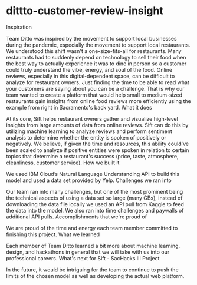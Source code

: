 # dittto-customer-review-insight

Inspiration

Team Ditto was inspired by the movement to support local businesses during the pandemic, especially the movement to support local restaurants. We understood this shift wasn't a one-size-fits-all for restaurants. Many restaurants had to suddenly depend on technology to sell their food when the best way to actually experience it was to dine in person so a customer could truly understand the vibe, energy, and soul of the food. Online reviews, especially in this digital-dependent space, can be difficult to analyze for restaurant owners. Just finding the time to be able to read what your customers are saying about you can be a challenge. That is why our team wanted to create a platform that would help small to medium-sized restaurants gain insights from online food reviews more efficiently using the example from right in Sacramento's back yard.
What it does

At its core, Sift helps restaurant owners gather and visualize high-level insights from large amounts of data from online reviews. Sift can do this by utilizing machine learning to analyze reviews and perform sentiment analysis to determine whether the entity is spoken of positively or negatively. We believe, if given the time and resources, this ability could've been scaled to analyze if positive entities were spoken in relation to certain topics that determine a restaurant's success (price, taste, atmosphere, cleanliness, customer service).
How we built it

We used IBM Cloud’s Natural Language Understanding API to build this model and used a data set provided by Yelp.
Challenges we ran into

Our team ran into many challenges, but one of the most prominent being the technical aspects of using a data set so large (many GBs), instead of downloading the data file locally we used an API pull from Kaggle to feed the data into the model. We also ran into time challenges and paywalls of additional API pulls.
Accomplishments that we're proud of

We are proud of the time and energy each team member committed to finishing this project.
What we learned

Each member of Team Ditto learned a bit more about machine learning, design, and hackathons in general that we will take with us into our professional careers.
What's next for Sift - SacHacks III Project

In the future, it would be intriguing for the team to continue to push the limits of the chosen model as well as developing the actual web platform.
